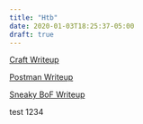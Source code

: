 ```yaml
---
title: "Htb"
date: 2020-01-03T18:25:37-05:00
draft: true
---
```


[Craft Writeup](craft)

[Postman Writeup](postman)

[Sneaky BoF Writeup](sneaky)

test 1234